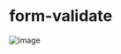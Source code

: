 # form-validate
![image](https://github.com/conradojuliosisnero/form-validate/assets/111514635/95a4b69c-9425-4262-ae37-d97f5289822a)

